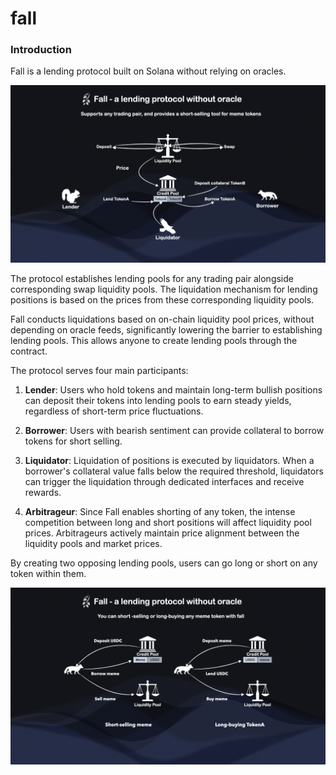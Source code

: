# fall

### Introduction

Fall is a lending protocol built on Solana without relying on oracles.

![Fall](https://github.com/yimingWOW/fall/blob/main/images/fall.001.png)

The protocol establishes lending pools for any trading pair alongside corresponding swap liquidity pools. The liquidation mechanism for lending positions is based on the prices from these corresponding liquidity pools.

Fall conducts liquidations based on on-chain liquidity pool prices, without depending on oracle feeds, significantly lowering the barrier to establishing lending pools. This allows anyone to create lending pools through the contract.

The protocol serves four main participants:

1. **Lender**: Users who hold tokens and maintain long-term bullish positions can deposit their tokens into lending pools to earn steady yields, regardless of short-term price fluctuations.

2. **Borrower**: Users with bearish sentiment can provide collateral to borrow tokens for short selling.

3. **Liquidator**: Liquidation of positions is executed by liquidators. When a borrower's collateral value falls below the required threshold, liquidators can trigger the liquidation through dedicated interfaces and receive rewards.

4. **Arbitrageur**: Since Fall enables shorting of any token, the intense competition between long and short positions will affect liquidity pool prices. Arbitrageurs actively maintain price alignment between the liquidity pools and market prices.

By creating two opposing lending pools, users can go long or short on any token within them.

![Fall](https://github.com/yimingWOW/fall/blob/main/images/fall.002.png)



